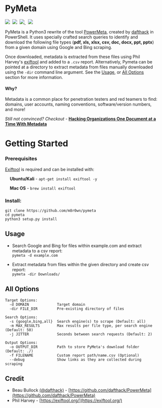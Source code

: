 # PyMeta
<p align="left">
  <img src="https://img.shields.io/badge/Python-3.6+-blue.svg"/>&nbsp;
  <img src="https://img.shields.io/badge/License-GPL%203.0-green.svg"/>&nbsp;
  <a href="https://www.twitter.com/m8r0wn">
      <img src="https://img.shields.io/badge/Twitter-@m8r0wn-blue?style=plastic&logo=twitter"/>
  </a>&nbsp;
  <a href="https://github.com/sponsors/m8r0wn">
      <img src="https://img.shields.io/badge/Sponsor-GitHub-red?style=plastic&logo=github"/>
  </a>
</p>

PyMeta is a Python3 rewrite of the tool [PowerMeta](https://github.com/dafthack/PowerMeta), created by [dafthack](https://twitter.com/dafthack) in PowerShell. It uses specially crafted search queries to identify and download the following file types (**pdf, xls, xlsx, csv, doc, docx, ppt, pptx**) from a given domain using Google and Bing scraping.

Once downloaded, metadata is extracted from these files using Phil Harvey's [exiftool](https://sno.phy.queensu.ca/~phil/exiftool/) and added to a ```.csv``` report.  Alternatively, Pymeta can be pointed at a directory to extract metadata from files manually downloaded using the ```-dir``` command line argument. See the [Usage](#Usage), or [All Options](#All-Options) section for more information.

#### Why?
Metadata is a common place for penetration testers and red teamers to find: domains, user accounts, naming conventions, software/version numbers, and more!

*Still not convinced? Checkout -* **[Hacking Organizations One Document at a Time With Metadata](https://infosecwriteups.com/hacking-organizations-one-document-at-a-time-with-metadata-1af2eb10f254)**

# Getting Started
### Prerequisites
[Exiftool](https://sno.phy.queensu.ca/~phil/exiftool/) is required and can be installed with:

&nbsp;&nbsp;&nbsp;&nbsp;**Ubuntu/Kali** - ```apt-get install exiftool -y```

&nbsp;&nbsp;&nbsp;&nbsp;**Mac OS** - ```brew install exiftool```

### Install:
```
git clone https://github.com/m8r0wn/pymeta
cd pymeta
python3 setup.py install
```

## Usage
* Search Google and Bing for files within example.com and extract metadata to a csv report:<br>
```pymeta -d example.com```

* Extract metadata from files within the given directory and create csv report:<br>
```pymeta -dir Downloads/```


## All Options
```
Target Options:
  -d DOMAIN             Target domain
  -dir FILE_DIR         Pre-existing directory of files

Search Options:
  -s {google,bing,all}  Search engine(s) to scrape (Default: all)
  -m MAX_RESULTS        Max results per file type, per search engine (Default: 50)
  -j JITTER             Seconds between search requests (Default: 2)

Output Options:
  -o OUTPUT_DIR         Path to store PyMeta's download folder (Default: ./)
  -f FILENAME           Custom report path/name.csv (Optional)
  --debug               Show links as they are collected during scraping
```
    
## Credit
- Beau Bullock [(@dafthack)](https://twitter.com/dafthack) - [https://github.com/dafthack/PowerMeta](https://github.com/dafthack/PowerMeta)
- Phil Harvey - [https://exiftool.org/](https://exiftool.org/)
